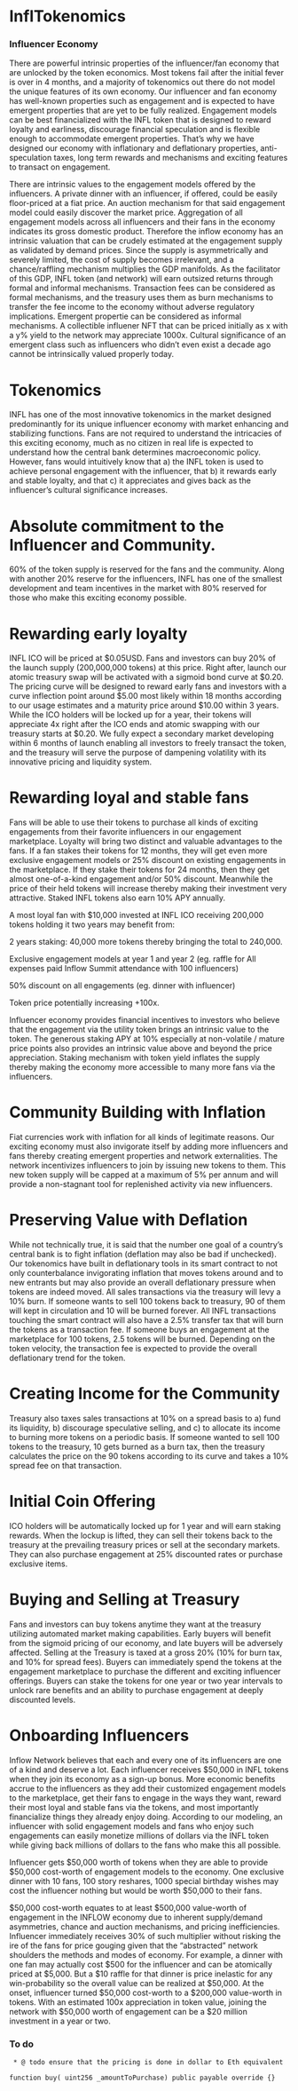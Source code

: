 # InflTokenomics


### Influencer Economy 

There are powerful intrinsic properties of the influencer/fan economy that are unlocked by the token economics. Most tokens fail after the initial fever is over in 4 months, and a majority of tokenomics out there do not model the unique features of its own economy. Our influencer and fan economy has well-known properties such as engagement and is expected to have emergent properties that are yet to be fully realized. Engagement models can be best financialized with the INFL token that is designed to reward loyalty and earliness, discourage financial speculation and is flexible enough to accommodate emergent properties. That’s why we have designed our economy with inflationary and deflationary properties, anti-speculation taxes, long term rewards and mechanisms and exciting features to transact on engagement.  

There are intrinsic values to the engagement models offered by the influencers. A private dinner with an influencer, if offered, could be easily floor-priced at a fiat price. An auction mechanism for that said engagement model could easily discover the market price. Aggregation of all engagement models across all influencers and their fans in the economy indicates its gross domestic product. Therefore the inflow economy has an intrinsic valuation that can be crudely estimated at the engagement supply as validated by demand prices. Since the supply is asymmetrically and severely limited, the cost of supply becomes irrelevant, and a chance/raffling mechanism multiplies the GDP manifolds. As the facilitator of this GDP, INFL token (and network) will earn outsized returns through formal and informal mechanisms. Transaction fees can be considered as formal mechanisms, and the treasury uses them as burn mechanisms to transfer the fee income to the economy without adverse regulatory implications. Emergent propertie can be considered as informal mechanisms. A collectible influener NFT that can be priced initially as x with a y% yield to the network may appreciate 1000x. Cultural significance of an emergent class such as influencers who didn’t even exist a decade ago cannot be intrinsically valued properly today.  

# Tokenomics 

INFL has one of the most innovative tokenomics in the market designed predominantly for its unique influencer economy with market enhancing and stabilizing functions. Fans are not required to understand the intricacies of this exciting economy, much as no citizen in real life is expected to understand how the central bank determines macroeconomic policy. However, fans would intuitively know that a) the INFL token is used to achieve personal engagement with the influencer, that b) it rewards early and stable loyalty, and that c) it appreciates and gives back as the influencer’s cultural significance increases.  
# Absolute commitment to the Influencer and Community.  

60% of the token supply is reserved for the fans and the community. Along with another 20% reserve for the influencers, INFL has one of the smallest development and team incentives in the market with 80% reserved for those who make this exciting economy possible.  

# Rewarding early loyalty 

INFL ICO will be priced at $0.05USD. Fans and investors can buy 20% of the launch supply (200,000,000 tokens) at this price. Right after, launch our atomic treasury swap will be activated with a sigmoid bond curve at $0.20. The pricing curve will be designed to reward early fans and investors with a curve inflection point around $5.00 most likely within 18 months according to our usage estimates and a maturity price around $10.00 within 3 years. While the ICO holders will be locked up for a year, their tokens will appreciate 4x right after the ICO ends and atomic swapping with our treasury starts at $0.20. We fully expect a secondary market developing within 6 months of launch enabling all investors to freely transact the token, and the treasury will serve the purpose of dampening volatility with its innovative pricing and liquidity system.  

# Rewarding loyal and stable fans 

Fans will be able to use their tokens to purchase all kinds of exciting engagements from their favorite influencers in our engagement marketplace. Loyalty will bring two distinct and valuable advantages to the fans. If a fan stakes their tokens for 12 months, they will get even more exclusive engagement models or 25% discount on existing engagements in the marketplace. If they stake their tokens for 24 months, then they get almost one-of-a-kind engagement and/or 50% discount. Meanwhile the price of their held tokens will increase thereby making their investment very attractive. Staked INFL tokens also earn 10% APY annually.  

A most loyal fan with $10,000 invested at INFL ICO receiving 200,000 tokens holding it two years may benefit from: 

2 years staking: 40,000 more tokens thereby bringing the total to 240,000. 

Exclusive engagement models at year 1 and year 2 (eg. raffle for All expenses paid Inflow Summit attendance with 100 influencers) 

50% discount on all engagements (eg. dinner with influencer) 

Token price potentially increasing +100x.  

Influencer economy provides financial incentives to investors who believe that the engagement via the utility token brings an intrinsic value to the token. The generous staking APY at 10% especially at non-volatile / mature price points also provides an intrinsic value above and beyond the price appreciation. Staking mechanism with token yield inflates the supply thereby making the economy more accessible to many more fans via the influencers.  

# Community Building with Inflation 

Fiat currencies work with inflation for all kinds of legitimate reasons. Our exciting economy must also invigorate itself by adding more influencers and fans thereby creating emergent properties and network externalities. The network incentivizes influencers to join by issuing new tokens to them. This new token supply will be capped at a maximum of 5% per annum and will provide a non-stagnant tool for replenished activity via new influencers.  

# Preserving Value with Deflation 

While not technically true, it is said that the number one goal of a country’s central bank is to fight inflation (deflation may also be bad if unchecked). Our tokenomics have built in deflationary tools in its smart contract to not only counterbalance invigorating inflation that moves tokens around and to new entrants but may also provide an overall deflationary pressure when tokens are indeed moved. All sales transactions via the treasury will levy a 10% burn. If someone wants to sell 100 tokens back to treasury, 90 of them will kept in circulation and 10 will be burned forever. All INFL transactions touching the smart contract will also have a 2.5% transfer tax that will burn the tokens as a transaction fee. If someone buys an engagement at the marketplace for 100 tokens, 2.5 tokens will be burned. Depending on the token velocity, the transaction fee is expected to provide the overall deflationary trend for the token.  

# Creating Income for the Community 

Treasury also taxes sales transactions at 10% on a spread basis to a) fund its liquidity, b) discourage speculative selling, and c) to allocate its income to burning more tokens on a periodic basis. If someone wanted to sell 100 tokens to the treasury, 10 gets burned as a burn tax, then the treasury calculates the price on the 90 tokens according to its curve and takes a 10% spread fee on that transaction.  

# Initial Coin Offering 

ICO holders will be automatically locked up for 1 year and will earn staking rewards. When the lockup is lifted, they can sell their tokens back to the treasury at the prevailing treasury prices or sell at the secondary markets. They can also purchase engagement at 25% discounted rates or purchase exclusive items.  

# Buying and Selling at Treasury 

Fans and investors can buy tokens anytime they want at the treasury utilizing automated market making capabilities. Early buyers will benefit from the sigmoid pricing of our economy, and late buyers will be adversely affected. Selling at the Treasury is taxed at a gross 20% (10% for burn tax, and 10% for spread fees). Buyers can immediately spend the tokens at the engagement marketplace to purchase the different and exciting influencer offerings. Buyers can stake the tokens for one year or two year intervals to unlock rare benefits and an ability to purchase engagement at deeply discounted levels.  

# Onboarding Influencers 

Inflow Network believes that each and every one of its influencers are one of a kind and deserve a lot. Each influencer receives $50,000 in INFL tokens when they join its economy as a sign-up bonus. More economic benefits accrue to the influencers as they add their customized engagement models to the marketplace, get their fans to engage in the ways they want, reward their most loyal and stable fans via the tokens, and most importantly financialize things they already enjoy doing. According to our modeling, an influencer with solid engagement models and fans who enjoy such engagements can easily monetize millions of dollars via the INFL token while giving back millions of dollars to the fans who make this all possible.  

Influencer gets $50,000 worth of tokens when they are able to provide $50,000 cost-worth of engagement models to the economy. One exclusive dinner with 10 fans, 100 story reshares, 1000 special birthday wishes may cost the influencer nothing but would be worth $50,000 to their fans.  

$50,000 cost-worth equates to at least $500,000 value-worth of engagement in the INFLOW economy due to inherent supply/demand asymmetries, chance and auction mechanisms, and pricing inefficiencies. Influencer immediately receives 30% of such multiplier without risking the ire of the fans for price gouging given that the “abstracted” network shoulders the methods and modes of economy. For example, a dinner with one fan may actually cost $500 for the influencer and can be atomically priced at $5,000. But a $10 raffle for that dinner is price inelastic for any win-probability so the overall value can be realized at $50,000. At the onset, influencer turned $50,000 cost-worth to a $200,000 value-worth in tokens. With an estimated 100x appreciation in token value, joining the network with $50,000 worth of engagement can be a $20 million investment in a year or two.  



### To do
   
     * @ todo ensure that the pricing is done in dollar to Eth equivalent
    
    function buy( uint256 _amountToPurchase) public payable override {}
